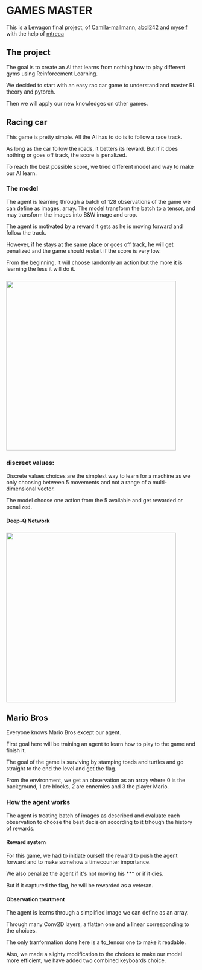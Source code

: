 # GAMES MASTER

This is a [Lewagon](https://www.lewagon.com) final project, of [Camila-mallmann](https://github.com/Camila-mallmann), [abdl242](https://github.com/abdl242) and [myself](https://github.com/Hip-po) with the help of [mtreca](https://github.com/mtreca)

## The project

The goal is to create an AI that learns from nothing how to play different gyms using Reinforcement Learning.

We decided to start with an easy rac car game to understand and master RL theory and pytorch.

Then we will apply our new knowledges on other games.

## Racing car

This game is pretty simple. All the AI has to do is to follow a race track.

As long as the car follow the roads, it betters its reward. But if it does nothing or goes off track, the score is penalized.

To reach the best possible score, we tried different model and way to make our AI learn.

### The model

The agent is learning through a batch of 128 observations of the game we can define as images, array. The model transform the batch to a tensor, and may transform the images into B&W image and crop.

The agent is motivated by a reward it gets as he is moving forward and follow the track.

However, if he stays at the same place or goes off track, he will get penalized and the game should restart if the score is very low.

From the beginning, it will choose randomly an action but the more it is learning the less it will do it.

### <img src="GIF\nathan_driving.gif" width="450px">



### discreet values:

Discrete values choices are the simplest way to learn for a machine as we only choosing between 5 movements and not a range of a multi-dimensional vector.

The model choose one action from the 5 available and get rewarded or penalized.


#### Deep-Q Network

### <img src="GIF\car_racing_dqn_discret_v1.gif" width="450px">

## Mario Bros

Everyone knows Mario Bros except our agent.

First goal here will be training an agent to learn how to play to the game and finish it.

The goal of the game is surviving by stamping toads and turtles and go straight to the end the level and get the flag.

From the environment, we get an observation as an array where 0 is the background, 1 are blocks, 2 are ennemies and 3 the player Mario.


### How the agent works


The agent is treating batch of images as described and evaluate each observation to choose the best decision according to it trhough the history of rewards.

#### Reward system

For this game, we had to initiate ourself the reward to push the agent forward and to make somehow a timecounter importance.

We also penalize the agent if it's not moving his *** or if it dies.

But if it captured the flag, he will be rewarded as a veteran.

#### Observation treatment

The agent is learns through a simplified image we can define as an array.

Through many Conv2D layers, a flatten one and a linear corresponding to the choices.

The only tranformation done here is a to_tensor one to make it readable.

Also, we made a slighty modification to the choices to make our model more efficient, we have added two combined keyboards choice.
